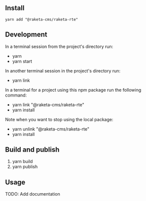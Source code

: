 ## Install

```
yarn add "@raketa-cms/raketa-rte"
```

## Development

In a terminal session from the project's directory run:
- yarn
- yarn start

In another terminal session in the project's directory run:
- yarn link

In a terminal for a project using this npm package run the following command:
- yarn link "@raketa-cms/raketa-rte"
- yarn install

Note when you want to stop using the local package:
- yarn unlink "@raketa-cms/raketa-rte"
- yarn install

## Build and publish

1. yarn build
1. yarn publish

## Usage

TODO: Add documentation
